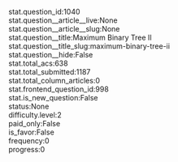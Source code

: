 stat.question_id:1040  
stat.question__article__live:None  
stat.question__article__slug:None  
stat.question__title:Maximum Binary Tree II  
stat.question__title_slug:maximum-binary-tree-ii  
stat.question__hide:False  
stat.total_acs:638  
stat.total_submitted:1187  
stat.total_column_articles:0  
stat.frontend_question_id:998  
stat.is_new_question:False  
status:None  
difficulty.level:2  
paid_only:False  
is_favor:False  
frequency:0  
progress:0  
